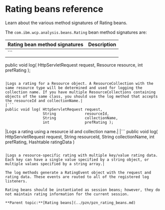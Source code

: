 # Rating beans reference

Learn about the various method signatures of Rating beans.

The `com.ibm.wcp.analysis.beans.Rating` bean method signatures are:

|Rating bean method signatures|Description|
|-----------------------------|-----------|
|```
public void log( HttpServletRequest request, 
                 Resource           resource, 
                 int                prefRating ); 
 
```

|Logs a rating for a Resource object. A ResourceCollection with the same resource type will be determined and used for logging the collection name. If you have multiple ResourceCollections containing objects of the same class, you should use the log method that accepts the resourceId and collectionName.|
|```
public void log( HttpServletRequest request, 
                 String             resourceId, 
                 String             collectionName, 
                 int                prefRating );
```

|Logs a rating using a resource id and collection name.|
|```
public void log( HttpServletRequest request, 
                 String             resourceId, 
                 String             collectionName, 
                 int                prefRating,
                 Hashtable          ratingData )
```

|Logs a resource-specific rating with multiple key/value rating data. Each key can have a single value specified by a string object, or multiple values specified by a string array.|

The log methods generate a RatingEvent object with the request and rating data. These events are routed to all of the registered log listeners.

Rating beans should be instantiated as session beans; however, they do not maintain rating information for the current session.

**Parent topic:**[Rating beans](../pzn/pzn_rating_beans.md)

